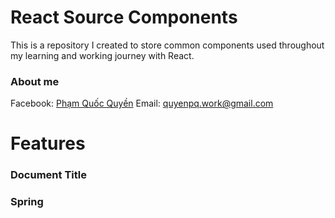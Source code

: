 # React Source Components

This is a repository I created to store common components used throughout my learning and working journey with React.

### About me

Facebook: [Phạm Quốc Quyền](https://www.facebook.com/quyen.phamquoc.9803/)
Email: quyenpq.work@gmail.com

# Features

### Document Title

### Spring
